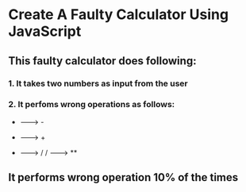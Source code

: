 # Create A Faulty Calculator Using JavaScript

## This faulty calculator does following:
### 1. It takes two numbers as input from the user
### 2. It perfoms wrong operations as follows:
+ ---> -
* ---> +
- ---> /
/ ---> **

## It performs wrong operation 10% of the times